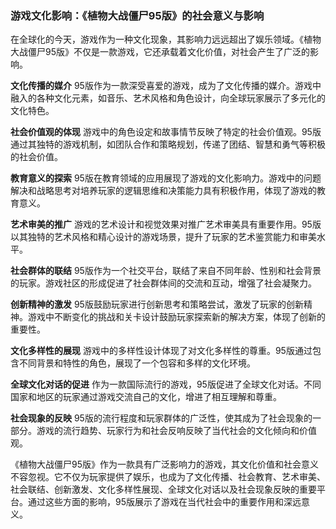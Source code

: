 ### 游戏文化影响：《植物大战僵尸95版》的社会意义与影响

在全球化的今天，游戏作为一种文化现象，其影响力远远超出了娱乐领域。《植物大战僵尸95版》不仅是一款游戏，它还承载着文化价值，对社会产生了广泛的影响。

**文化传播的媒介**
95版作为一款深受喜爱的游戏，成为了文化传播的媒介。游戏中融入的各种文化元素，如音乐、艺术风格和角色设计，向全球玩家展示了多元化的文化特色。

**社会价值观的体现**
游戏中的角色设定和故事情节反映了特定的社会价值观。95版通过其独特的游戏机制，如团队合作和策略规划，传递了团结、智慧和勇气等积极的社会价值。

**教育意义的探索**
95版在教育领域的应用展现了游戏的文化影响力。游戏中的问题解决和战略思考对培养玩家的逻辑思维和决策能力具有积极作用，体现了游戏的教育意义。

**艺术审美的推广**
游戏的艺术设计和视觉效果对推广艺术审美具有重要作用。95版以其独特的艺术风格和精心设计的游戏场景，提升了玩家的艺术鉴赏能力和审美水平。

**社会群体的联结**
95版作为一个社交平台，联结了来自不同年龄、性别和社会背景的玩家。游戏社区的形成促进了社会群体间的交流和互动，增强了社会凝聚力。

**创新精神的激发**
95版鼓励玩家进行创新思考和策略尝试，激发了玩家的创新精神。游戏中不断变化的挑战和关卡设计鼓励玩家探索新的解决方案，体现了创新的重要性。

**文化多样性的展现**
游戏中的多样性设计体现了对文化多样性的尊重。95版通过包含不同背景和特性的角色，展现了一个包容和多样的文化环境。

**全球文化对话的促进**
作为一款国际流行的游戏，95版促进了全球文化对话。不同国家和地区的玩家通过游戏交流自己的文化，增进了相互理解和尊重。

**社会现象的反映**
95版的流行程度和玩家群体的广泛性，使其成为了社会现象的一部分。游戏的流行趋势、玩家行为和社会反响反映了当代社会的文化倾向和价值观。

《植物大战僵尸95版》作为一款具有广泛影响力的游戏，其文化价值和社会意义不容忽视。它不仅为玩家提供了娱乐，也成为了文化传播、社会教育、艺术审美、社会联结、创新激发、文化多样性展现、全球文化对话以及社会现象反映的重要平台。通过这些方面的影响，95版展示了游戏在当代社会中的重要作用和深远意义。